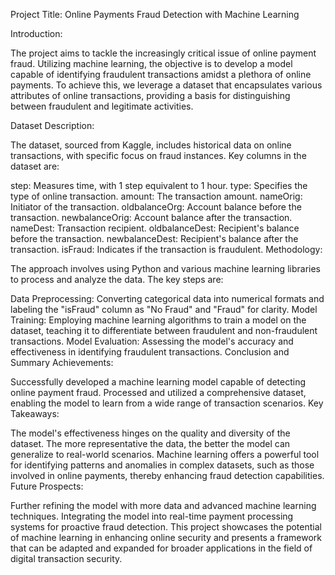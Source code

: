 Project Title: Online Payments Fraud Detection with Machine Learning

Introduction:

The project aims to tackle the increasingly critical issue of online payment fraud. Utilizing machine learning, the objective is to develop a model capable of identifying fraudulent transactions amidst a plethora of online payments. To achieve this, we leverage a dataset that encapsulates various attributes of online transactions, providing a basis for distinguishing between fraudulent and legitimate activities.

Dataset Description:

The dataset, sourced from Kaggle, includes historical data on online transactions, with specific focus on fraud instances. Key columns in the dataset are:

step: Measures time, with 1 step equivalent to 1 hour.
type: Specifies the type of online transaction.
amount: The transaction amount.
nameOrig: Initiator of the transaction.
oldbalanceOrg: Account balance before the transaction.
newbalanceOrig: Account balance after the transaction.
nameDest: Transaction recipient.
oldbalanceDest: Recipient's balance before the transaction.
newbalanceDest: Recipient's balance after the transaction.
isFraud: Indicates if the transaction is fraudulent.
Methodology:

The approach involves using Python and various machine learning libraries to process and analyze the data. The key steps are:

Data Preprocessing: Converting categorical data into numerical formats and labeling the "isFraud" column as "No Fraud" and "Fraud" for clarity.
Model Training: Employing machine learning algorithms to train a model on the dataset, teaching it to differentiate between fraudulent and non-fraudulent transactions.
Model Evaluation: Assessing the model's accuracy and effectiveness in identifying fraudulent transactions.
Conclusion and Summary
Achievements:

Successfully developed a machine learning model capable of detecting online payment fraud.
Processed and utilized a comprehensive dataset, enabling the model to learn from a wide range of transaction scenarios.
Key Takeaways:

The model's effectiveness hinges on the quality and diversity of the dataset. The more representative the data, the better the model can generalize to real-world scenarios.
Machine learning offers a powerful tool for identifying patterns and anomalies in complex datasets, such as those involved in online payments, thereby enhancing fraud detection capabilities.
Future Prospects:

Further refining the model with more data and advanced machine learning techniques.
Integrating the model into real-time payment processing systems for proactive fraud detection.
This project showcases the potential of machine learning in enhancing online security and presents a framework that can be adapted and expanded for broader applications in the field of digital transaction security.
